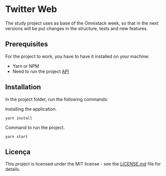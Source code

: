 # Twitter Web

The study project uses as base of the Omnistack week, so that in the next versions will be put changes in the structure, tests and new features.

## Prerequisites

For the project to work, you have to have it installed on your machine:

- Yarn or NPM
- Need to run the project [API](https://github.com/renesoaresse/oministack-twitter-api)

## Installation

In the project folder, run the following commands:

Installing the application.

```
yarn install
```

Command to run the project.

```
yarn start
```

## Licença

This project is licensed under the MIT license - see the [LICENSE.md](LICENSE.md) file for details.

